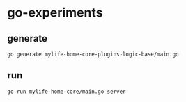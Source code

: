 # go-experiments

## generate

```shell
go generate mylife-home-core-plugins-logic-base/main.go 
```

## run

```shell
go run mylife-home-core/main.go server
```